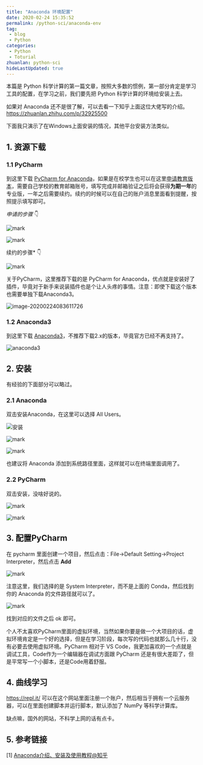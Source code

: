 ```yaml
---
title: "Anaconda 环境配置"
date: 2020-02-24 15:35:52
permalink: /python-sci/anaconda-env
tag: 
 - blog
 - Python
categories:
 - Python
 - Toturial
zhuanlan: python-sci
hideLastUpdated: true
---
```


本篇是 Python 科学计算的第一篇文章，按照大多数的惯例，第一部分肯定是学习工具的配置，在学习之前，我们要先把 Python 科学计算的环境给安装上去。

<!-- more -->

如果对 Anaconda 还不是很了解，可以去看一下知乎上面这位大佬写的介绍。https://zhuanlan.zhihu.com/p/32925500

下面我只演示了在Windows上面安装的情况，其他平台安装方法类似。

## 1. 资源下载

### 1.1 PyCharm

到这里下载 [PyCharm for Anaconda](https://www.jetbrains.com/pycharm/promo/anaconda/)，如果是在校学生也可以在这里[申请教育版本](https://www.jetbrains.com/shop/eform/students)，需要自己学校的教育邮箱账号，填写完成并邮箱验证之后将会获得**为期一年**的专业版，一年之后需要续约。续约的时候可以在自己的账户消息里面看到提醒，按照提示填写即可。

*申请的步骤* 👇

![mark](http://src.xerrors.fun/blog/20200224/nbX77fQ1IfOd.png)

![mark](http://src.xerrors.fun/blog/20200224/m878qH4RtaAO.png)

续约的步骤* 👇

![mark](http://src.xerrors.fun/blog/20200224/R5buXiBoaDEL.png)

关于PyCharm，这里推荐下载的是 PyCharm for Anaconda，优点就是安装好了插件，毕竟对于新手来说装插件也是个让人头疼的事情。注意：即使下载这个版本也需要单独下载Anaconda3。

![image-20200224083611726](http://src.xerrors.fun/blog/20200224/oUswrUDxTHub.png)

### 1.2 Anaconda3

到这里下载 [Anaconda3](https://www.anaconda.com/distribution/#download-section)，不推荐下载2.x的版本，毕竟官方已经不再支持了。

![anaconda3](http://src.xerrors.fun/blog/20200224/exWL0aa9kVsa.png)



## 2. 安装

有经验的下面部分可以略过。

### 2.1 Anaconda

双击安装Anaconda，在这里可以选择 All Users。

![安装](http://src.xerrors.fun/blog/20200224/9PmqTRUMFYtG.png)

![mark](http://src.xerrors.fun/blog/20200224/DhKqKwJnc01g.png)

![mark](http://src.xerrors.fun/blog/20200224/dRjLLugWQxHq.png)

也建议将 Anaconda 添加到系统路径里面，这样就可以在终端里面调用了。

### 2.2 PyCharm

双击安装，没啥好说的。

![mark](http://src.xerrors.fun/blog/20200224/P83hCUcaS9TP.png)

![mark](http://src.xerrors.fun/blog/20200224/OVYsFQaDBlqK.png)

## 3. 配置PyCharm


在 pycharm 里面创建一个项目，然后点击：File->Default Setting->Project Interpreter，然后点击 **Add**

![mark](http://src.xerrors.fun/blog/20200224/YE7uzUwYcoiA.png)

注意这里，我们选择的是 System Interpreter，而不是上面的 Conda，然后找到你的 Anaconda 的文件路径就可以了。

![mark](http://src.xerrors.fun/blog/20200224/kMk1x3odtA9C.png)

找到对应的文件之后 ok 即可。

个人不太喜欢PyCharm里面的虚拟环境，当然如果你要是做一个大项目的话，虚拟环境肯定是一个好的选择，但是在学习阶段，每次写的代码也就那么几十行，没有必要去使用虚拟环境。PyCharm 相对于 VS Code，我更加喜欢的一个点就是调试工具，Code作为一个编辑器在调试方面跟 PyCharm 还是有很大差距了，但是平常写一个小脚本，还是Code用着舒服。

## 4. 曲线学习

https://repl.it/ 可以在这个网站里面注册一个账户，然后相当于拥有一个云服务器，可以在里面创建脚本并运行脚本，默认添加了 NumPy 等科学计算库。

缺点嘛，国外的网站，不科学上网的话有点卡。

## 5. 参考链接

[1] [Anaconda介绍、安装及使用教程@知乎](https://zhuanlan.zhihu.com/p/32925500)